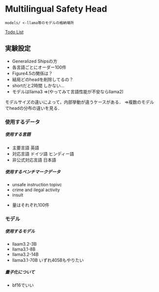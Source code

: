 # Multilingual Safety Head


```
models/ <-llama等のモデルの格納場所
```
[Todo List](./ToDo.md)

## 実験設定
- Generalized Shipsの方
- 各言語ごとにオーダー100件
- Figure4.5の関係は？
- 結局どのheadを削除してるの？
- shortだと2時間 しかない…
- モデルはllama3 ⇒(やってみて言語性能が不安ならllama2)

モデルサイズの違いによって，内部挙動が違うケースがある．
⇒複数のモデルでheadの分布の違いを見る．


### 使用するデータ
##### 使用する言語
* 主要言語
英語
* 対応言語
ドイツ語 ヒンディー語
* 非公式対応言語
日本語
##### 使用するベンチマークデータ
- unsafe instruction topivc
- crime and ilegal activity
- insult
* 量はそれぞれ100件

### モデル
##### 使用するモデル
- llaam3.2-3B
- llama3.1-8B
- llama3.2-14B
- llama3.1-70B
いずれ405Bもやりたい
##### 量子化について
- bf16でいい